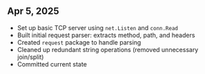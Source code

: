 ## Apr 5, 2025

- Set up basic TCP server using `net.Listen` and `conn.Read`
- Built initial request parser: extracts method, path, and headers
- Created `request` package to handle parsing
- Cleaned up redundant string operations (removed unnecessary join/split)
- Committed current state
